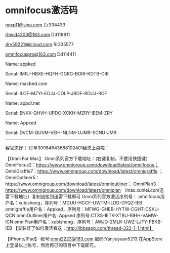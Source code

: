 # omnifocus激活码

noxp11@sina.com
Zz334433

rhwid4203@163.com
Dd118811

drv59221@icloud.com
Rr335577

omnifocuspro@163.com
Dd114411


Name: appked

Serial: IMPJ-HBXE-HQFH-GGKG-BOIR-KDTB-OIR



Name: macbed.com

Serial: ILOF-MZYI-EOJJ-COLP-JROF-RDUJ-ROF



Name: appdl.net

Serial: ENKX-QHVH-UPDC-XCKH-MZRY-IEEM-ZRY



Name: Appked

Serial: DVCM-QUVM-VEIH-NLNM-UJMR-SCNU-JMR


-------

客官您好！
订单30984643688102401给您上菜啦：

【Omni For Mac】
Omni系列官方下载地址：(右键复制，不要用快捷键）
OmniFocus2：https://www.omnigroup.com/download/latest/omnifocus；
OmniGraffle7：https://www.omnigroup.com/download/latest/omnigraffle ；
OmniOutliner5：https://www.omnigroup.com/download/latest/omnioutliner；
OmniPlan3：https://www.omnigroup.com/download/latest/omniplan
（mac.xunlei.com迅雷下载地址）复制链接到迅雷下载即可
Omni系列官方激活序列号：
omnifocus用户名：xubisheng，序列号：MGUU-HGCF-UWTM-ILDD-DYQZ-IEB
omnigraffle用户名：Appked，序列号：MFWG-GHEB-HYTW-CGHT-CSXU-QCN
omniOutliner用户名: Appked 序列号:CTXS-IETK-XTBU-RIHH-VAMW-ICN
omniPlan用户名：xubisheng，序列号：AWJQ-ZMLK-IJWZ-LJFY-PBKB-IEB
【安装好了如何激活看这：http://ibbsapp.com/thread-322-1-1.html】

【iPhone/iPad】
帐号:omni2223@163.com
密码:Yanjiuyuan5213
在AppStore上登录以上账号，然后再已购项目中下载即可。


